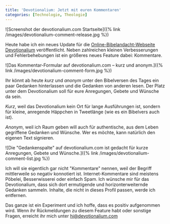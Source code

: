 ```yaml
---
title: 'Devotionalium: Jetzt mit euren Kommentaren'
categories: [Technologie, Theologie]
---
```


![Screenshot der devotionalium.com Startseite]({% link /images/devotionalium-comment-release.jpg %})


Heute habe ich ein neues Update für die [Online-Bibelandacht-Webseite Devotionalium](https://devotionalium.com/) veröffentlicht. Neben zahlreichen kleinen Verbesserungen und Fehlerbehebungen ist ein größeres neues Feature dabei: Kommentare.

![Das Kommentar-Formular auf devotionalium.com – kurz und anonym.]({% link /images/devotionalium-comment-form.jpg %})

Ihr könnt ab heute *kurz* und *anonym* unter den Bibelversen des Tages ein paar Gedanken hinterlassen und die Gedanken von anderen lesen. Der Platz unter dem Devotionalium soll für eure Anregungen, Gebete und Wünsche da sein.

*Kurz*, weil das Devotionalium kein Ort für lange Ausführungen ist, sondern für kleine, anregende Häppchen in Tweetlänge (wie es ein Bibelvers auch ist).

*Anonym*, weil ich Raum geben will auch für authentische, aus dem Leben gegriffene Gedanken und Wünsche. Wer es möchte, kann natürlich den eigenen Text signieren.

![Die "Gedankenspalte" auf devotionalium.com ist gedacht für kurze Anregungen, Gebete und Wünsche.]({% link /images/devotionalium-comment-list.jpg %})

Ich will sie eigentlich gar nicht "Kommentare" nennen, weil der Begriff mittlerweile so negativ konnotiert ist. Internet-Kommentare sind meistens Pöbelei, Besserwisserei oder einfach Spam. Ich wünsche mir für das Devotionalium, dass sich dort ermutigende und horizonterweiternde Gedanken sammeln. Inhalte, die nicht in dieses Profil passen, werde ich entfernen.

Das ganze ist ein Experiment und ich hoffe, dass es positiv aufgenommen wird. Wenn ihr Rückmeldungen zu diesem Feature habt oder sonstige Fragen, erreicht ihr mich unter <hi@devotionalium.com>